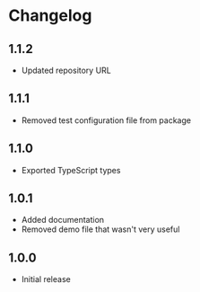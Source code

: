 # Changelog

## 1.1.2

* Updated repository URL

## 1.1.1

* Removed test configuration file from package

## 1.1.0

* Exported TypeScript types

## 1.0.1

* Added documentation
* Removed demo file that wasn't very useful

## 1.0.0

* Initial release